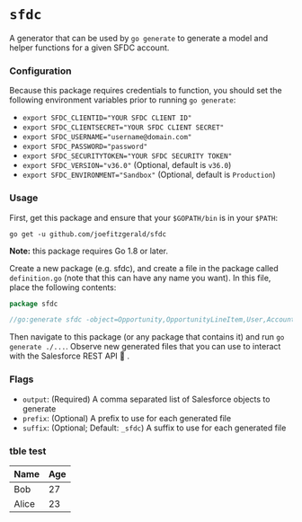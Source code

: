 # `sfdc`

A generator that can be used by `go generate` to generate a model and helper
functions for a given SFDC account.

### Configuration

Because this package requires credentials to function, you should set the
following environment variables prior to running `go generate`:

* `export SFDC_CLIENTID="YOUR SFDC CLIENT ID"`
* `export SFDC_CLIENTSECRET="YOUR SFDC CLIENT SECRET"`
* `export SFDC_USERNAME="username@domain.com"`
* `export SFDC_PASSWORD="password"`
* `export SFDC_SECURITYTOKEN="YOUR SFDC SECURITY TOKEN"`
* `export SFDC_VERSION="v36.0"` (Optional, default is `v36.0`)
* `export SFDC_ENVIRONMENT="Sandbox"` (Optional, default is `Production`)

### Usage

First, get this package and ensure that your `$GOPATH/bin` is in your `$PATH`:

```shell
go get -u github.com/joefitzgerald/sfdc
```

**Note:** this package requires Go 1.8 or later.

Create a new package (e.g. sfdc), and create a file in the package called `definition.go`
(note that this can have any name you want). In this file, place the following
contents:

```go
package sfdc

//go:generate sfdc -object=Opportunity,OpportunityLineItem,User,Account
```

Then navigate to this package (or any package that contains it) and run `go generate ./...`. Observe new generated files that you can use to interact with the Salesforce REST API :tada: .

### Flags

* `output`: (Required) A comma separated list of Salesforce objects to generate
* `prefix`: (Optional) A prefix to use for each generated file
* `suffix`: (Optional; Default: `_sfdc`) A suffix to use for each generated file

### tble test

Name    | Age
--------|------
Bob     | 27
Alice   | 23
